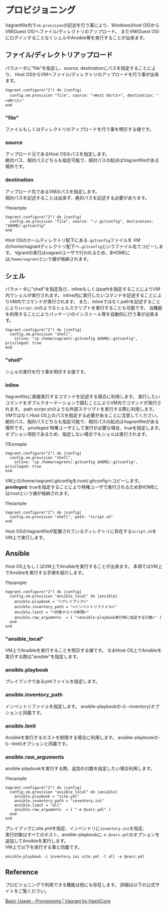 # プロビジョニング

Vagrantfile内で`vm.provision`の記述を行う事により、Windows(Host OS)からVM(Guest OS)へファイル/ディレクトリのアップロード、
またVM(Guest OS)にログインすることなくシェルやAnsible等を実行することが出来ます。

## ファイル/ディレクトリアップロード

パラメータに"file"を指定し、source, destinationにパスを指定することにより、
Host OSからVMへファイル/ディレクトリのアップロードを行う事が出来ます。

```Vagrantfile
Vagrant.configure("2") do |config|
  config.vm.provision "file", source: "<Host OSパス>", destination: "<VMパス>"
end
```

### "file"

ファイルもしくはディレクトリのアップロードを行う事を明示する値です。

### source

アップロード元であるHost OSのパスを指定します。  
絶対パス、相対パスどちらも指定可能で、相対パスの起点はVagrantfileがある場所です。

### destination

アップロード先であるVMのパスを指定します。  
相対パスを記述することは出来ず、絶対パスを記述する必要があります。

!!!example

```Vagrantfile
Vagrant.configure("2") do |config|
  config.vm.provision "file", source: "~/.gitconfig", destination: "$HOME/.gitconfig"
end
```

Host OSのホームディレクトリ配下にある`.gitconfig`ファイルを
VMの/home/vagrantディレクトリ配下へ`.gitconfig`というファイル名でコピーします。
Vgrantの実行はvagrantユーザで行われるため、$HOMEには`/home/vagrant`という値が格納されます。

## シェル

パラメータに"shell"を指定及び、inlineもしくはpathを指定することによりVM内でシェルが実行されます。
inline内に実行したいコマンドを記述することによりVM内でコマンドが実行されます。
また、inlineではなくpathを記述することにより`script.sh`のようなシェルスクリプトを実行することも可能です。
当機能を利用することによりパッケージのインストール等を自動的に行う事が出来ます。

```Vagrantfile
Vagrant.configure("2") do |config|
  config.vm.provision "shell",
    inline: "cp /home/vagrant/.gitconfig $HOME/.gitconfig", privileged: true
end
```

### "shell"

シェルの実行を行う事を明示する値です。

### inline

Vagrantfileに直接実行するコマンドを記述する場合に利用します。
実行したいコマンドをダブルクオーテーションで囲むことによりVM内でコマンドが実行されます。
path
script.shのような外部スクリプトを実行する際に利用します。
VMではなくHost OS上のパスを指定する必要があることに注意してください。
絶対パス、相対パスどちらも指定可能で、相対パスの起点はVagrantfileがある場所です。
privileged
特権ユーザとして実行が必要な場合、trueを指定します。
オプション項目であるため、指定しない場合でもシェルは実行されます。

!!!Exmaple

```Vagrantfile
Vagrant.configure("2") do |config|
  config.vm.provision "shell",
    inline: "cp /home/vagrant/.gitconfig $HOME/.gitconfig", privileged: true
end
```

VM上の/home/vagrant/.gitconfigを/root/.gitconfigへコピーします。
**privileged**: trueを指定することにより特権ユーザで実行されるため$HOMEには/rootという値が格納されます。

!!!example

```Vagrantfile
Vagrant.configure("2") do |config|
  config.vm.provision "shell", path: "script.sh"
end
```

Host OSのVagrantfileが配置されているディレクトリに存在する`script.sh`をVM上で実行します。

## Ansible

Host OS上もしくはVM上でAnsibleを実行することが出来ます。
本項ではVM上でAnsibleを実行する手順を紹介します。

!!!example

```Vagrantfile
Vagrant.configure("2") do |config|
  config.vm.provision "ansible_local" do |ansible|
    ansible.playbook = "<プレイブック>"
    ansible.inventory_path = "<インベントリファイル>"
    ansible.limit = "<対象ホストの制限>"
    ansible.raw_arguments  = [ "<ansible-playbook実行時に指定する引数>" ]
  end
end
```

### "ansible_local"

VM上でAnsibleを実行することを明示する値です。
なおHost OS上でAnsibleを実行する際は"ansible"を指定します。

### ansible.playbook

プレイブックであるymlファイルを指定します。

### ansible.inventory_path

インベントリファイルを指定します。
ansible-playbookの-i(--inventory)オプションと同義です。

### ansible.limit

Ansibleを実行するホストを制限する場合に利用します。
ansible-playbookの-l(--limit)オプションと同義です。

### ansible.raw_arguments

ansible-playbookを実行する際、追加の引数を設定したい場合利用します。

!!!example

```Vagrantfile
Vagrant.configure("2") do |config|
  config.vm.provision "ansible_local" do |ansible|
    ansible.playbook = "site.yml"
    ansible.inventory_path = "inventory.ini"
    ansible.limit = "all"
    ansible.raw_arguments  = [ "-e @vars.yml" ]
  end
end
```

プレイブックにsite.ymlを指定、インベントリに`inventory.ini`を指定、  
実行対象はすべてのホスト、ansible-playbookに`-e @vars.yml`のオプションを追加してAnsibleを実行します。  
VM上で以下を実行する事と同義です。

`ansible-playbook -i inventory.ini site.yml -l all -e @vars.yml`

## Reference

プロビジョニングで利用できる機能は他にも存在します。
詳細は以下の公式サイトをご覧ください。

[Basic Usage - Provisioning | Vagrant by HashiCorp](https://www.vagrantup.com/docs/provisioning/basic_usage)
